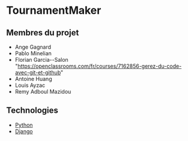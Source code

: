 # TournamentMaker

## Membres du projet 

- Ange Gagnard
- Pablo Minelian
- Florian Garcia--Salon "https://openclassrooms.com/fr/courses/7162856-gerez-du-code-avec-git-et-github"
- Antoine Huang
- Louis Ayzac   
- Remy Adboul Mazidou

## Technologies 

- [Python](https://docs.python.org)
- [Django](http://django.org)
